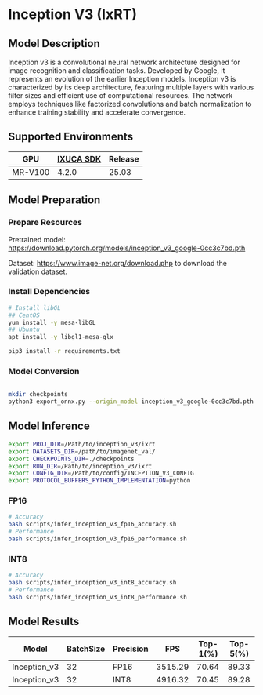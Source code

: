 # Inception V3 (IxRT)

## Model Description

Inception v3 is a convolutional neural network architecture designed for image recognition and classification tasks. Developed by Google, it represents an evolution of the earlier Inception models. Inception v3 is characterized by its deep architecture, featuring multiple layers with various filter sizes and efficient use of computational resources. The network employs techniques like factorized convolutions and batch normalization to enhance training stability and accelerate convergence.

## Supported Environments

| GPU    | [IXUCA SDK](https://gitee.com/deep-spark/deepspark#%E5%A4%A9%E6%95%B0%E6%99%BA%E7%AE%97%E8%BD%AF%E4%BB%B6%E6%A0%88-ixuca) | Release |
|--------|-----------|---------|
| MR-V100 | 4.2.0     |  25.03  |

## Model Preparation

### Prepare Resources

Pretrained model: <https://download.pytorch.org/models/inception_v3_google-0cc3c7bd.pth>

Dataset: <https://www.image-net.org/download.php> to download the validation dataset.

### Install Dependencies

```bash
# Install libGL
## CentOS
yum install -y mesa-libGL
## Ubuntu
apt install -y libgl1-mesa-glx

pip3 install -r requirements.txt
```

### Model Conversion

```bash

mkdir checkpoints
python3 export_onnx.py --origin_model inception_v3_google-0cc3c7bd.pth --output_model checkpoints/inception_v3.onnx
```

## Model Inference

```bash
export PROJ_DIR=/Path/to/inception_v3/ixrt
export DATASETS_DIR=/path/to/imagenet_val/
export CHECKPOINTS_DIR=./checkpoints
export RUN_DIR=/Path/to/inception_v3/ixrt
export CONFIG_DIR=/Path/to/config/INCEPTION_V3_CONFIG
export PROTOCOL_BUFFERS_PYTHON_IMPLEMENTATION=python
```

### FP16

```bash
# Accuracy
bash scripts/infer_inception_v3_fp16_accuracy.sh
# Performance
bash scripts/infer_inception_v3_fp16_performance.sh
```

### INT8

```bash
# Accuracy
bash scripts/infer_inception_v3_int8_accuracy.sh
# Performance
bash scripts/infer_inception_v3_int8_performance.sh
```

## Model Results

| Model        | BatchSize | Precision | FPS     | Top-1(%) | Top-5(%) |
|--------------|-----------|-----------|---------|----------|----------|
| Inception_v3 | 32        | FP16      | 3515.29 | 70.64    | 89.33    |
| Inception_v3 | 32        | INT8      | 4916.32 | 70.45    | 89.28    |
